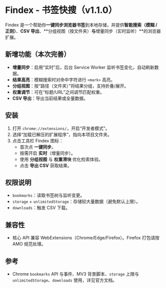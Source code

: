 # Findex - 书签快搜（v1.1.0）

Findex 是一个帮助你**一键同步浏览器书签**到本地存储，并提供**智能搜索（模糊 / 正则）**、**CSV 导出**、**分组视图（按文件夹）**与**增量同步（实时监听）**的浏览器扩展。

## 新增功能（本次完善）
- **增量同步**：启用“实时”后，后台 Service Worker 监听书签变化，自动刷新数据。
- **结果高亮**：模糊搜索时对命中字符进行 `<mark>` 高亮。
- **分组视图**：按“路径（文件夹）”将结果分组，支持折叠/展开。
- **权重调节**：可在“标题/URL”之间调节匹配权重。
- **CSV 导出**：导出当前结果或全量数据。

## 安装
1. 打开 `chrome://extensions/`，开启“开发者模式”。
2. 选择“加载已解压的扩展程序”，指向本项目文件夹。
3. 点击工具栏 Findex 图标：
   - 首次点 **一键同步**。
   - 按需开启 **实时**（增量同步）。
   - 使用 **分组视图** 与 **权重滑块** 优化检索体验。
   - 点击 **导出 CSV** 获取结果。

## 权限说明
- `bookmarks`：读取书签树与监听变更。
- `storage` + `unlimitedStorage`：存储较大量数据（避免默认上限）。
- `downloads`：触发 CSV 下载。

## 兼容性
- 核心 API 兼容 WebExtensions（Chrome/Edge/Firefox）。Firefox 打包请按 AMO 规范处理。

## 参考
- Chrome `bookmarks` API 与事件、MV3 背景脚本、`storage` 上限与 `unlimitedStorage`、`downloads` 使用，详见官方文档。
